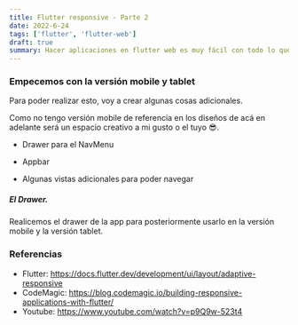 ```yaml
---
title: Flutter responsive - Parte 2
date: 2022-6-24
tags: ['flutter', 'flutter-web']
draft: true
summary: Hacer aplicaciones en flutter web es muy fácil con todo lo que aprendemos desarrollando una aplicación un móvil, una de las cosas que no es una preocupación es el responsive .
---
```


### Empecemos con la versión mobile y tablet

Para poder realizar esto, voy a crear algunas cosas adicionales.

Como no tengo versión mobile de referencia en los diseños de acá en adelante será un espacio creativo a mi gusto o el tuyo 😎.

- Drawer para el NavMenu

- Appbar

- Algunas vistas adicionales para poder navegar

##### El Drawer.

Realicemos el drawer de la app para posteriormente usarlo en la versión mobile y la versión tablet.

### Referencias

- Flutter: https://docs.flutter.dev/development/ui/layout/adaptive-responsive
- CodeMagic: https://blog.codemagic.io/building-responsive-applications-with-flutter/
- Youtube: https://www.youtube.com/watch?v=p9Q9w-523t4

[//]: #Ref
[figma-ref]: https://www.figma.com/community/file/1120470173523939363
[github]: /static/images/flutter-web/ui_dashboard.png
[columnvsrow]: https://medium.com/jlouage/flutter-row-column-cheat-sheet-78c38d242041
[expandedvsflexible]: https://itnext.io/flutter-responsive-apps-flexible-vs-expanded-ff8cc92b468f
[aspectratio]: https://api.flutter.dev/flutter/widgets/AspectRatio-class.html
